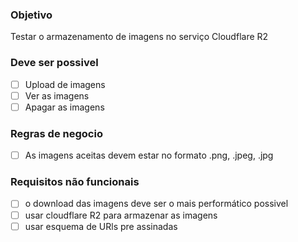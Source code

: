 ### Objetivo
Testar o armazenamento de imagens no serviço Cloudflare R2

### Deve ser possivel
- [ ]  Upload de imagens
- [ ]  Ver as imagens
- [ ]  Apagar as imagens

### Regras de negocio
- [ ]  As imagens aceitas devem estar no formato .png, .jpeg, .jpg

### Requisitos não funcionais
- [ ]  o download das imagens deve ser o mais performático possivel
- [ ]  usar cloudflare R2 para armazenar as imagens
- [ ]  usar esquema de URls pre assinadas